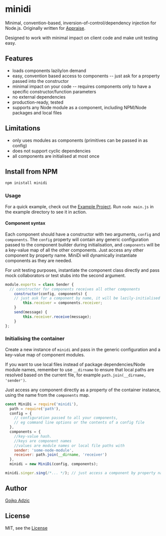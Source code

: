# minidi

Minimal, convention-based, inversion-of-control/dependency injection for Node.js. Originally written for [Appraise](https://github.com/appraiseqa). 

Designed to work with minimal impact on client code and make unit testing easy. 

## Features

* loads components lazily/on demand
* easy, convention based access to components -- just ask for a property passed into the constructor
* minimal impact on your code -- requires components only to have a specific constructor/function parameters
* no external dependencies
* production-ready, tested
* supports any Node module as a component, including NPM/Node packages and local files

## Limitations

* only uses modules as components (primitives can be passed in as config) 
* does not support cyclic dependencies
* all components are initialised at most once

## Install from NPM

```bash
npm inistall minidi
```

### Usage

For a quick example, check out the [Example Project](example). Run `node main.js` in the example directory to see it in action. 

#### Component syntax

Each component should have a constructor with two arguments, `config` and `components`. The `config` property will contain any generic configuration passed to the component builder during initialisation, and `components` will be a key-value map of all the other components. Just access any other component by property name. MiniDi will dynamically instantiate components as they are needed. 

For unit testing purposes, instantiate the component class directly and pass mock collaborators or test stubs into the second argument.

```js
module.exports = class Sender {
  // constructor for components receives all other components
	constructor(config, components) { 
    // just ask for a component by name, it will be lazily-initialised if required
		this.receiver = components.receiver; 
	}
	send(message) {
		this.receiver.receive(message);
	}
};
```

### Initialising the container

Create a new instance of `minidi` and pass in the generic configuration and a key-value map of component modules. 

If you want to use local files instead of package dependencies/Node module names, remember to use `__dirname` to ensure that local paths are resolved based on the current file, for example `path.join(__dirname, 'sender')`.

Just access any component directly as a property of the container instance, using the name from the `components` map.

```js
const MiniDi = require('minidi'),
  path = require('path'),
  config = { 
    // configuration passed to all your components, 
    // eg command line options or the contents of a config file
  },
  components = {
    //key-value hash.
    //keys are component names
    //values are module names or local file paths with
    sender: 'some-node-module',
    receiver: path.join(__dirname, 'receiver')
  },
  minidi = new MiniDi(config, components);

minidi.singer.sing(/*... */); // just access a component by property name
```


## Author

[Gojko Adzic](https://gojko.net)

## License

MIT, see the [License](LICENSE)

